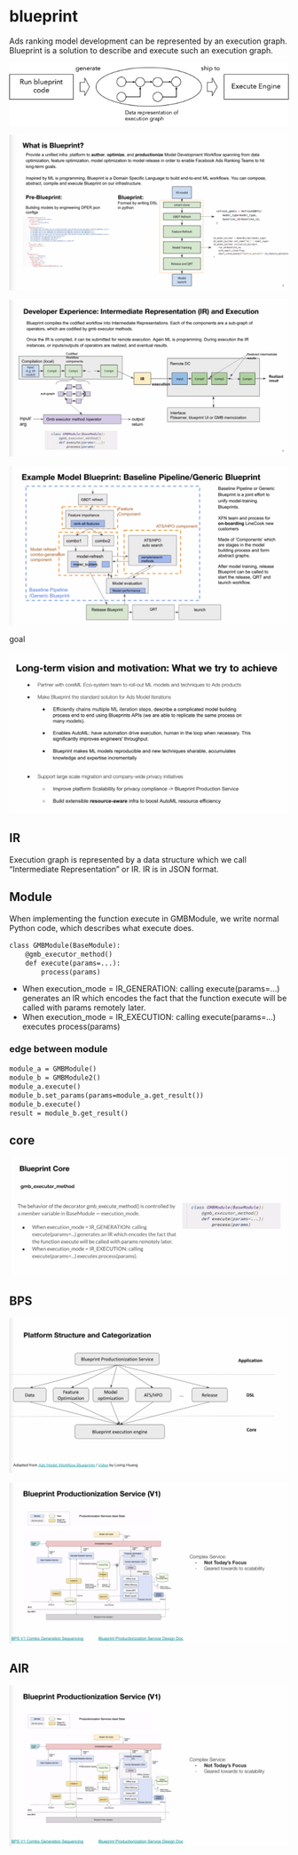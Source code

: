 
# blueprint

Ads ranking model development can be represented by an execution graph. Blueprint is a solution to describe and execute such an execution graph.

![](/assets/images/2021-06-25-08-02-43.png)

![](/assets/images/2021-08-18-13-35-10.png)

![](/assets/images/2021-08-18-13-35-55.png)

![](/assets/images/2021-08-18-13-38-43.png)

goal

![](/assets/images/2021-08-18-13-40-31.png)


## IR

Execution graph is represented by a data structure which we call “Intermediate Representation” or IR. IR is in JSON format.

## Module

When implementing the function execute in GMBModule, we write normal Python code, which describes what execute does.

```
class GMBModule(BaseModule):
    @gmb_executor_method()
    def execute(params=...):
        process(params)
```

- When execution_mode = IR_GENERATION: calling execute(params=...) generates an IR which encodes the fact that the function execute will be called with params remotely later.
- When execution_mode = IR_EXECUTION: calling execute(params=...) executes process(params)

### edge between module

```
module_a = GMBModule()
module_b = GMBModule2()
module_a.execute()
module_b.set_params(params=module_a.get_result())
module_b.execute()
result = module_b.get_result()
```
## core

![](/assets/images/2021-08-18-13-53-29.png)

## BPS

![](/assets/images/2021-08-18-13-52-15.png)


![](/assets/images/2021-08-18-13-57-03.png)

## AIR

![](/assets/images/2021-08-18-14-02-44.png)